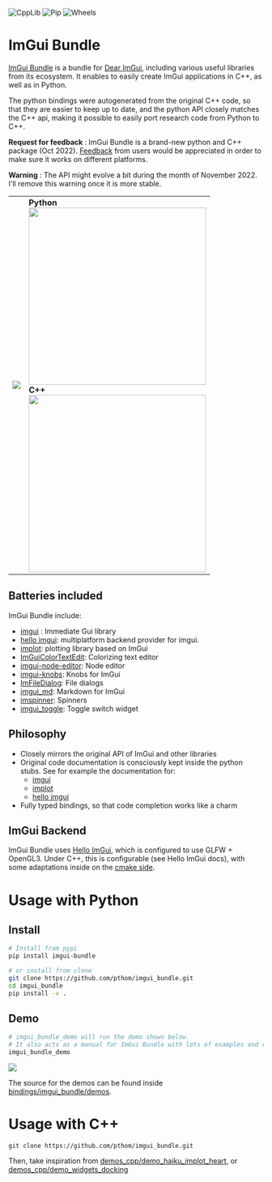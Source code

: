 ![CppLib](https://github.com/pthom/imgui_bundle/workflows/CppLib/badge.svg)
![Pip](https://github.com/pthom/imgui_bundle/workflows/Pip/badge.svg)
![Wheels](https://github.com/pthom/imgui_bundle/workflows/Wheels/badge.svg)


# ImGui Bundle
[ImGui Bundle](https://github.com/pthom/imgui_bundle) is a bundle for [Dear ImGui](https://github.com/ocornut/imgui.git), including various useful libraries from its ecosystem.
It enables to easily create ImGui applications in C++, as well as in Python.

The python bindings were autogenerated from the original C++ code, so that they are easier to keep up to date, and the python API closely matches the C++ api, making it possible to easily port research code from Python to C++.

__Request for feedback__ : ImGui Bundle is a brand-new python and C++ package (Oct 2022). [Feedback](https://github.com/pthom/imgui_bundle/issues/10) from users would be appreciated in order to make sure it works on different platforms.

__Warning__ : The API might evolve a bit during the month of November 2022. I'll remove this warning once it is more stable.

<table>
<tr>
    <td> <img src="https://traineq.org/imgui_bundle_doc/heart.gif"> </td>
    <td>  
      <b>Python</b><br>
      <img src="https://traineq.org/imgui_bundle_doc/heart_code2.png" width="350"><br>
      <b>C++</b><br>
      <img src="https://traineq.org/imgui_bundle_doc/heart_code_cpp2.png" width="350"><br>
    </td> 
</tr>
</table>


## Batteries included
ImGui Bundle include:
* [imgui](https://github.com/ocornut/imgui.git) : Immediate Gui library
* [hello imgui](https://github.com/pthom/hello_imgui.git): multiplatform backend provider for imgui.
* [implot](https://github.com/epezent/implot): plotting library based on ImGui
* [ImGuiColorTextEdit](https://github.com/BalazsJako/ImGuiColorTextEdit): Colorizing text editor
* [imgui-node-editor](https://github.com/thedmd/imgui-node-editor): Node editor
* [imgui-knobs](https://github.com/altschuler/imgui-knobs): Knobs for ImGui
* [ImFileDialog](https://github.com/pthom/ImFileDialog.git): File dialogs 
* [imgui_md](https://github.com/mekhontsev/imgui_md.git): Markdown for ImGui
* [imspinner](https://github.com/dalerank/imspinner): Spinners 
* [imgui_toggle](https://github.com/cmdwtf/imgui_toggle): Toggle switch widget

## Philosophy
* Closely mirrors the original API of ImGui and other libraries
* Original code documentation is consciously kept inside the python stubs. See for example the documentation for:
    * [imgui](https://github.com/pthom/imgui_bundle/blob/main/bindings/imgui_bundle/imgui.pyi)
    * [implot](https://github.com/pthom/imgui_bundle/blob/main/bindings/imgui_bundle/implot.pyi)
    * [hello imgui](https://github.com/pthom/imgui_bundle/blob/main/bindings/imgui_bundle/hello_imgui.pyi)
* Fully typed bindings, so that code completion works like a charm


## ImGui Backend

ImGui Bundle uses [Hello ImGui](https://github.com/pthom/hello_imgui), which is configured to use GLFW + OpenGL3.
Under C++, this is configurable (see Hello ImGui docs), with some adaptations inside on the [cmake side](cmake/add_hello_imgui.cmake).

# Usage with Python

## Install

````bash
# Install from pypi
pip install imgui-bundle

# or install from clone
git clone https://github.com/pthom/imgui_bundle.git
cd imgui_bundle
pip install -v .
````

## Demo

````bash
# imgui_bundle_demo will run the demo shown below. 
# It also acts as a manual for ImGui Bundle with lots of examples and related code source.
imgui_bundle_demo 
````

<img src="https://traineq.org/imgui_bundle_doc/demo_bundle.gif">

The source for the demos can be found inside [bindings/imgui_bundle/demos](bindings/imgui_bundle/demos).

# Usage with C++

````
git clone https://github.com/pthom/imgui_bundle.git
````

Then, take inspiration from [demos_cpp/demo_haiku_implot_heart](demos_cpp/demo_haiku_implot_heart), 
or [demos_cpp/demo_widgets_docking](demos_cpp/demo_widgets_docking)
